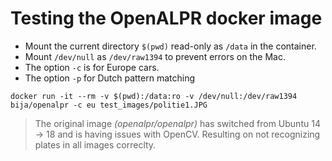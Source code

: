 # Testing the OpenALPR docker image

- Mount the current directory `$(pwd)` read-only as `/data` in the container.
- Mount `/dev/null` as `/dev/raw1394` to prevent errors on the Mac. 
- The option `-c` is for Europe cars.
- The option `-p` for Dutch pattern matching

`docker run -it --rm -v $(pwd):/data:ro -v /dev/null:/dev/raw1394 bija/openalpr -c eu test_images/politie1.JPG`

> The original image _(openalpr/openalpr)_ has switched from Ubuntu 14 -> 18 and is having issues with OpenCV. 
Resulting on not recognizing plates in all images correclty.
